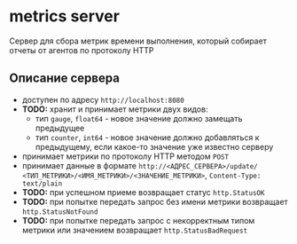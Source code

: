 # metrics server

Сервер для сбора метрик времени выполнения, который собирает отчеты от агентов
по протоколу HTTP

## Описание сервера

- доступен по адресу `http://localhost:8080`
- __TODO:__ хранит и принимает метрики двух видов:
  - тип `gauge`, `float64` - новое значение должно замещать предыдущее
  - тип `counter`, `int64` - новое значение должно добавляться к предыдущему,
    если какое-то значение уже известно серверу
- принимает метрики по протоколу HTTP методом `POST`
- принимает данные в формате `http://<АДРЕС_СЕРВЕРА>/update/`
  `<ТИП_МЕТРИКИ>/<ИМЯ_МЕТРИКИ>/<ЗНАЧЕНИЕ_МЕТРИКИ>`, `Content-Type: text/plain`
- __TODO:__ при успешном приеме возвращает статус `http.StatusOK`
- __TODO:__ при попытке передать запрос без имени метрики возвращает
  `http.StatusNotFound`
- __TODO:__ при попытке передать запрос с некорректным типом метрики или
  значением возвращает `http.StatusBadRequest`